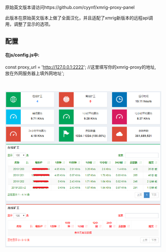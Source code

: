 原始英文版本请访问https://github.com/cyynf/xmrig-proxy-panel

此版本在原始英文版本上做了全面汉化，并且适配了xmrig新版本的远程api调用，调整了显示的选项。

## 配置 ##
#### 在js/config.js中: ####
const proxy_url = 'http://127.0.0.1:2222'; //这里填写你的xmrig-proxy的地址, 放在外网服务器上填外网地址';

<br><br>
![Image text](https://github.com/poppy7921/xmrig-proxy-panel/blob/master/img/image1.png)

